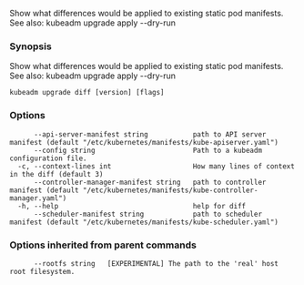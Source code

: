 
Show what differences would be applied to existing static pod manifests. See also: kubeadm upgrade apply --dry-run

### Synopsis

Show what differences would be applied to existing static pod manifests. See also: kubeadm upgrade apply --dry-run

```
kubeadm upgrade diff [version] [flags]
```

### Options

```
      --api-server-manifest string           path to API server manifest (default "/etc/kubernetes/manifests/kube-apiserver.yaml")
      --config string                        Path to a kubeadm configuration file.
  -c, --context-lines int                    How many lines of context in the diff (default 3)
      --controller-manager-manifest string   path to controller manifest (default "/etc/kubernetes/manifests/kube-controller-manager.yaml")
  -h, --help                                 help for diff
      --scheduler-manifest string            path to scheduler manifest (default "/etc/kubernetes/manifests/kube-scheduler.yaml")
```

### Options inherited from parent commands

```
      --rootfs string   [EXPERIMENTAL] The path to the 'real' host root filesystem.
```

